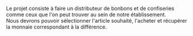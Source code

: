 Le projet consiste à faire un distributeur de bonbons et de confiseries comme ceux que l'on peut trouver au sein de notre établissement.  
Nous devrons pouvoir sélectionner l'article souhaité, l'acheter et récupérer la monnaie correspondant à la différence.  

